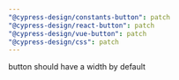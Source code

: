 ```yaml
---
"@cypress-design/constants-button": patch
"@cypress-design/react-button": patch
"@cypress-design/vue-button": patch
"@cypress-design/css": patch
---
```


button should have a width by default
